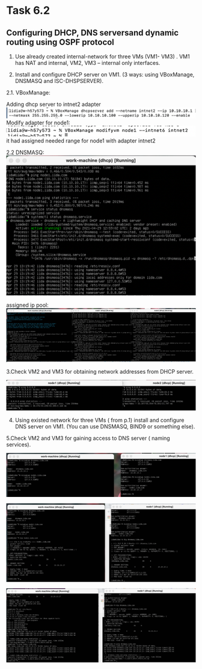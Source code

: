 # Task 6.2
## Configuring  DHCP, DNS serversand dynamic routing using OSPF protocol

1. Use  already created internal-network for three VMs (VM1-  VM3)  .  VM1 has NAT and internal, VM2, VM3 – internal only interfaces.

2. Install and configure DHCP server on VM1. (3 ways: using VBoxManage, DNSMASQ and ISC-DHSPSERVER).

2.1. VBoxManage:

Adding dhcp server to intnet2 adapter
![Image description](./img/2.png)
Modify adapter for node1:
![Image description](./img/3.png)
it had assigned needed range for node1 with adapter intnet2

2.2 DNSMASQ:
![Image description](./img/1.png)

assigned ip pool:
![Image description](./img/5.png)

3.Check VM2 and VM3  for obtaining  network addresses from DHCP server.

![Image description](./img/6.png)

4. Using existed network for three VMs ( from p.1) install and configure DNS server on VM1. (You can use DNSMASQ, BIND9 or something else).

5.Check VM2 and VM3  for gaining access to DNS server ( naming services).

![Image description](./img/7.png)

![Image description](./img/8.png)

![Image description](./img/9.png)

